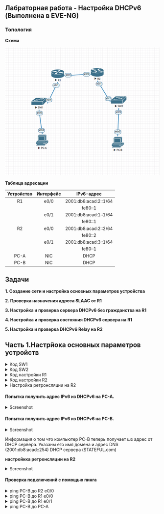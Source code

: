 ## Лабраторная работа - Настройка DHCPv6 (Выполнена в EVE-NG)

### Топология

**Схема**

![Alt-текст](https://github.com/fedotov1evg/OTUS_Network/blob/main/Lab_08/pic6-eve/shema.png)


**Таблица адресации**

| Устройство	| Интерфейс	| IPv6-адрес |
| :---------: | :-------: | :-------: |
| R1	| e0/0	| 2001:db8:acad:2::1/64 |
| 	| 	| fe80::1 |
| 	| e0/1	| 2001:db8:acad:1::1/64 |
| 	| 	| fe80::1 |
| R2| e0/0	| 2001:db8:acad:2::2/64 |
|   | 	| fe80::2 |
| 	| e0/1	| 2001:db8:acad:3::1/64 |
| 	| 	| fe80::1 |
| PC-A	| NIC	| DHCP |
| PC-B	| NIC	| DHCP |


## Задачи

**1. Создание сети и настройка основных параметров устройства**

**2. Проверка назначения адреса SLAAC от R1**

**3. Настройка и проверка сервера DHCPv6 без гражданства на R1**

**4. Настройка и проверка состояния DHCPv6 сервера на R1**

**5. Настройка и проверка DHCPv6 Relay на R2**


## Часть 1.Настрйока основных параметров устройств


<details><summary> Код SW1 </summary>
<pre>

enable
conf term
no ip domain-lookup
hostname S1
banner motd #####_S1_ENTER_PASSWORD_#####
line console 0
logging synchronous
password cisco
login
exit
service password-encryption
enable secret class
line vty 0 15
password cisco
login
exit

do copy running-config startup-config

</pre>
</details>



<details><summary> Код SW2 </summary>
<pre>

enable
conf term
no ip domain-lookup
hostname S2
banner motd ######_S2_ENTER_PASSWORD_######
line console 0
logging synchronous
password cisco
login
exit
service password-encryption
enable secret class
line vty 0 15
password cisco
login
exit

do copy running-config startup-config

</pre>
</details>


<details><summary> Код настройки R1 </summary>
<pre>

****Базовая настройка****
enable
conf term
no ip domain-lookup
hostname R1
banner motd ######_R1_ENTER_PASSWORD_######
line console 0
logging synchronous
password cisco
login
exit
service password-encryption
enable secret class
line vty 0 15
password cisco
login
exit

****Настройка портов****
ipv6 unicast-routing

int e0/1
ipv6 add 2001:db8:acad:1::1/64
ipv6 add fe80::1 link-local
no shutdown
ex

int e0/0
ipv6 add 2001:db8:acad:2::1/64
ipv6 add fe80::1 link-local
no shutdown
ex

****Настройка маршрутизации****
ipv6 route 2001:db8:acad:3::1/64 2001:db8:acad:2::2

****Настройка пула DHCP IPv6 для PC-A****
ipv6 dhcp pool R1-STATELESS
dns-server 2001:db8:acad::254
domain-name STATELESS.com

interface e0/1
ipv6 nd other-config-flag
ipv6 dhcp server R1-STATELESS

****Настройка пула DHCP IPv6 для R2(PC-B)****
ipv6 dhcp pool R2-STATEFUL
address prefix 2001:db8:acad:3:aaa::/80
dns-server 2001:db8:acad::254
domain-name STATEFUL.com

interface e0/0
ipv6 dhcp server R2-STATEFUL
    
</pre>
</details>

<details><summary> Код настройки R2 </summary>
<pre>

****Базовая настройка****
enable
conf term
no ip domain-lookup
hostname R2
banner motd _R2_ENTER_PASSWORD_
line console 0
logging synchronous
password cisco
login
exit
service password-encryption
enable secret class
line vty 0 4
password cisco
login
exit

****Настройка портов****
ipv6 unicast-routing

int e0/1
ipv6 add 2001:db8:acad:3::1/64
ipv6 add fe80::1 link-local
no shutdown
ex
int e0/0
ipv6 add 2001:db8:acad:2::2/64
ipv6 add fe80::2 link-local
no shutdown
ex

****Настройка маршрутизации****
ipv6 route 2001:db8:acad:1::1/64 2001:db8:acad:2::1

****Настройка ретронсляции****
interface e0/1
ipv6 nd managed-config-flag
ipv6 dhcp relay destination 2001:db8:acad:2::1 e0/0

</pre>
</details>


<details>
  <summary>Настройка ретронсляции на R2</summary>
  <img src="https://github.com/fedotov1evg/OTUS_Network/blob/main/Lab_08/pic6-eve/5.png">
</details>


#### Попытка получить адрес IPv6 из DHCPv6 на PC-A.

<details>
  <summary>Screenshot</summary>
  <img src="https://github.com/fedotov1evg/OTUS_Network/blob/main/Lab_08/pic6-eve/1.png">
</details>


#### Попытка получить адрес IPv6 из DHCPv6 на PC-B.

<details>
  <summary>Screenshot</summary>
  <img src="https://github.com/fedotov1evg/OTUS_Network/blob/main/Lab_08/pic6-eve/2.png">
</details>

Информация о том что компьютер РС-В теперь получает шз адрес от DHCP сервера. Указаны его имя домена и адрес DNS (2001:db8:acad::254) DHCP сервера (STATEFUL.com)

**настройкка ретронсляции на R2**

<details>
  <summary>Screenshot</summary>
  <img src="https://github.com/fedotov1evg/OTUS_Network/blob/main/Lab_08/pic6-eve/2.png">
</details>


#### Проверка подключений с помощью пинга


<details>
  <summary>ping PC-B до R2 e0/0 </summary>
  <img src="https://github.com/fedotov1evg/OTUS_Network/blob/main/Lab_08/pic6-eve/p-1.png">
</details>

<details>
  <summary>ping PC-B до R1 e0/0 </summary>
  <img src="https://github.com/fedotov1evg/OTUS_Network/blob/main/Lab_08/pic6-eve/p-2.png">
</details>

<details>
  <summary>ping PC-B до R1 e0/1 </summary>
  <img src="https://github.com/fedotov1evg/OTUS_Network/blob/main/Lab_08/pic6-eve/p-3.png">
</details>

<details>
  <summary>ping PC-B до PC-A </summary>
  <img src="https://github.com/fedotov1evg/OTUS_Network/blob/main/Lab_08/pic6-eve/p-4.png">
</details>
